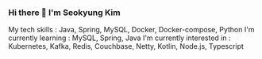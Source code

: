 ### Hi there 👋 I'm Seokyung Kim
My tech skills : Java, Spring, MySQL, Docker, Docker-compose, Python
I'm currently learning : MySQL, Spring, Java
I'm currently interested in : Kubernetes, Kafka, Redis, Couchbase, Netty, Kotlin, Node.js, Typescript

<!--
**JerryK026/JerryK026** is a ✨ _special_ ✨ repository because its `README.md` (this file) appears on your GitHub profile.

Here are some ideas to get you started:

- 🔭 I’m currently working on ...
- 🌱 I’m currently learning ...
- 👯 I’m looking to collaborate on ...
- 🤔 I’m looking for help with ...
- 💬 Ask me about ...
- 📫 How to reach me: ...
- 😄 Pronouns: ...
- ⚡ Fun fact: ...
-->
